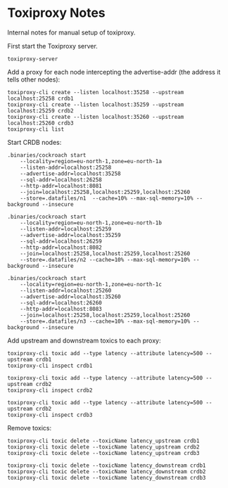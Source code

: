 # Toxiproxy Notes

Internal notes for manual setup of toxiproxy.

First start the Toxiproxy server.

    toxiproxy-server

Add a proxy for each node intercepting the advertise-addr (the address it tells other nodes):

    toxiproxy-cli create --listen localhost:35258 --upstream localhost:25258 crdb1
    toxiproxy-cli create --listen localhost:35259 --upstream localhost:25259 crdb2
    toxiproxy-cli create --listen localhost:35260 --upstream localhost:25260 crdb3
    toxiproxy-cli list

Start CRDB nodes:

    .binaries/cockroach start 
        --locality=region=eu-north-1,zone=eu-north-1a 
        --listen-addr=localhost:25258 
        --advertise-addr=localhost:35258 
        --sql-addr=localhost:26258 
        --http-addr=localhost:8081 
        --join=localhost:25258,localhost:25259,localhost:25260 
        --store=.datafiles/n1  --cache=10% --max-sql-memory=10% --background --insecure

    .binaries/cockroach start 
        --locality=region=eu-north-1,zone=eu-north-1b 
        --listen-addr=localhost:25259 
        --advertise-addr=localhost:35259 
        --sql-addr=localhost:26259 
        --http-addr=localhost:8082 
        --join=localhost:25258,localhost:25259,localhost:25260 
        --store=.datafiles/n2 --cache=10% --max-sql-memory=10% --background --insecure

    .binaries/cockroach start 
        --locality=region=eu-north-1,zone=eu-north-1c 
        --listen-addr=localhost:25260 
        --advertise-addr=localhost:35260 
        --sql-addr=localhost:26260 
        --http-addr=localhost:8083 
        --join=localhost:25258,localhost:25259,localhost:25260 
        --store=.datafiles/n3 --cache=10% --max-sql-memory=10% --background --insecure

Add upstream and downstream toxics to each proxy:

    toxiproxy-cli toxic add --type latency --attribute latency=500 --upstream crdb1
    toxiproxy-cli inspect crdb1

    toxiproxy-cli toxic add --type latency --attribute latency=500 --upstream crdb2
    toxiproxy-cli inspect crdb2

    toxiproxy-cli toxic add --type latency --attribute latency=500 --upstream crdb2
    toxiproxy-cli inspect crdb3
    
Remove toxics:

    toxiproxy-cli toxic delete --toxicName latency_upstream crdb1
    toxiproxy-cli toxic delete --toxicName latency_upstream crdb2
    toxiproxy-cli toxic delete --toxicName latency_upstream crdb3

    toxiproxy-cli toxic delete --toxicName latency_downstream crdb1
    toxiproxy-cli toxic delete --toxicName latency_downstream crdb2
    toxiproxy-cli toxic delete --toxicName latency_downstream crdb3

